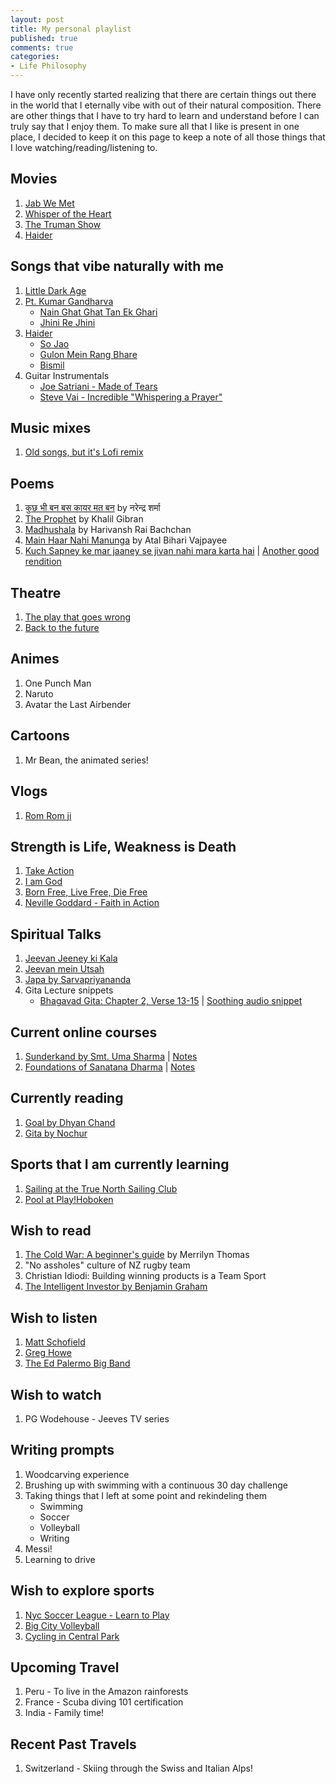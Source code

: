```yaml
---
layout: post
title: My personal playlist
published: true
comments: true
categories:
- Life Philosophy
---
```


I have only recently started realizing that there are certain things out there in the world that I eternally vibe with out of their natural composition. There are other things that I have to try hard to learn and understand before I can truly say that I enjoy them. To make sure all that I like is present in one place, I decided to keep it on this page to keep a note of all those things that I love watching/reading/listening to. 

## Movies
1. [Jab We Met](https://www.imdb.com/title/tt1093370/)
2. [Whisper of the Heart](https://www.imdb.com/title/tt0113824/)
3. [The Truman Show](https://www.imdb.com/title/tt0120382/)
4. [Haider](https://www.imdb.com/title/tt3390572/)

## Songs that vibe naturally with me
1. [Little Dark Age](https://music.youtube.com/watch?v=ETEg-SB01QY&si=m2pNNlSB0dmkBMG4)
2. [Pt. Kumar Gandharva](https://en.wikipedia.org/wiki/Kumar_Gandharva)
   - [Nain Ghat Ghat Tan Ek Ghari](https://music.youtube.com/watch?v=AUFzPlBasio&si=Il5JnXQg8sMJMvaw)
   - [Jhini Re Jhini](https://youtu.be/nkPftO3O730)
3. [Haider](https://www.imdb.com/title/tt3390572/)
   - [So Jao](https://youtu.be/H-km32aDmxY)
   - [Gulon Mein Rang Bhare](https://www.youtube.com/watch?v=KNQ7ElKRtAs&pp=ygUMaGFpZGVyIHNvbmdz)
   - [Bismil](https://youtu.be/p6ZxI5_A69M)
4. Guitar Instrumentals
   - [Joe Satriani - Made of Tears](https://www.youtube.com/watch?v=M4lsB-B1O7U)
   - [Steve Vai - Incredible "Whispering a Prayer"](https://youtu.be/ZWRySOtRuiQ?si=wnKGqIBc12moHIzF)

## Music mixes
1. [Old songs, but it's Lofi remix](https://youtu.be/BrnDlRmW5hs?si=2jecTT1rNKj3_gPy)

## Poems
1. [कुछ भी बन बस कायर मत बन](http://kavitakosh.org/kk/%E0%A4%95%E0%A5%81%E0%A4%9B_%E0%A4%AD%E0%A5%80_%E0%A4%AC%E0%A4%A8_%E0%A4%AC%E0%A4%B8_%E0%A4%95%E0%A4%BE%E0%A4%AF%E0%A4%B0_%E0%A4%AE%E0%A4%A4_%E0%A4%AC%E0%A4%A8_/_%E0%A4%A8%E0%A4%B0%E0%A5%87%E0%A4%A8%E0%A5%8D%E0%A4%A6%E0%A5%8D%E0%A4%B0_%E0%A4%B6%E0%A4%B0%E0%A5%8D%E0%A4%AE%E0%A4%BE) by नरेन्द्र शर्मा
2. [The Prophet](https://en.wikipedia.org/wiki/The_Prophet_(book)) by Khalil Gibran
3. [Madhushala](https://youtu.be/0nsWU-4R3mw) by Harivansh Rai Bachchan
4. [Main Haar Nahi Manunga](https://youtu.be/5QMEmtC7G20) by Atal Bihari Vajpayee
5. [Kuch Sapney ke mar jaaney se jivan nahi mara karta hai](https://youtu.be/hl9Ppi_d5cc) | [Another good rendition](https://youtu.be/mH1BHikh2GM)

## Theatre
1. [The play that goes wrong](https://www.newyorktheatreguide.com/show/14790-the-play-that-goes-wrong-tickets)
2. [Back to the future](https://www.newyorktheatreguide.com/show/26018-back-to-the-future-tickets)

## Animes
1. One Punch Man
2. Naruto
3. Avatar the Last Airbender

## Cartoons
1. Mr Bean, the animated series!

## Vlogs
1. [Rom Rom ji](https://youtube.com/@romromji?si=Ldi1Q9SL3XobIPG6)

## Strength is Life, Weakness is Death
1. [Take Action](https://youtu.be/xktn-KkQIZw?si=Op6KaZPs4Ykrnb4e)
2. [I am God](https://youtu.be/y0DlUcPgAoY?si=j0s-KnJnPYsjrQ0_)
3. [Born Free, Live Free, Die Free](https://youtu.be/xktn-KkQIZw?si=PCj_74YxbfIZSMhP)
4. [Neville Goddard - Faith in Action](https://youtu.be/4cHzkgJThFU?si=XB7j3JnPJfY0eUcs)

## Spiritual Talks
1. [Jeevan Jeeney ki Kala](https://youtu.be/mVBl__RbDsI)
2. [Jeevan mein Utsah](https://youtu.be/JnGvHt4aorY)
3. [Japa by Sarvapriyananda](https://youtu.be/ihjl6C61is8?si=Qz5bsKJ6WKibl-5o)
4. Gita Lecture snippets
   - [Bhagavad Gita: Chapter 2, Verse 13-15](https://github.com/kislayabhi/kislayabhi.github.io/blob/master/_posts/Gita.md) | [Soothing audio snippet](https://youtu.be/QD6PMVBDrZ4?t=1990)  

## Current online courses
1. [Sunderkand by Smt. Uma Sharma](https://youtu.be/QZoJ5rbu65E) | [Notes](https://docs.google.com/document/d/1ke8AWx5qmxLOrPC1_C1CGBw_p7wyyg5dCmLWkpfZ_3o/edit)
2. [Foundations of Sanatana Dharma](https://www.youtube.com/watch?v=fK_1yR1ZU_U&ab_channel=LearnSanskritOnline%3Avyoma-samskrta-pathasala) | [Notes](https://docs.google.com/document/d/17A87CVBnX53Ulfvi5NFigYXaxXqLcg_GitlaHvuu72Q/edit)

## Currently reading
1. [Goal by Dhyan Chand](http://bharatiyahockey.org/granthalaya/goal/)
2. [Gita by Nochur](https://voiceofrishis.myshopify.com/products/srimad-bhagavad-gita-elixir-of-eternal-wisdom-paperback)

## Sports that I am currently learning
1. [Sailing at the True North Sailing Club](https://sailtruenorth.com/)
2. [Pool at Play!Hoboken](https://playhoboken.com/)

## Wish to read
1. [The Cold War: A beginner's guide](https://archive.org/details/coldwarbeginners0000thom) by Merrilyn Thomas
2. "No assholes" culture of NZ rugby team
3. Christian Idiodi: Building winning products is a Team Sport
4. [The Intelligent Investor by Benjamin Graham](https://www.goodreads.com/book/show/106835.The_Intelligent_Investor)

## Wish to listen
1. [Matt Schofield](https://music.youtube.com/channel/UCJa1nIOOZ4HVM5v5ptCZAVw?si=anvwftx_RSbgz0kn)
2. [Greg Howe](https://music.youtube.com/channel/UCrLnkg-SiP0WpZrt1CZpTLA?si=hbhybO7SAW6Adb3v)
3. [The Ed Palermo Big Band](https://music.youtube.com/channel/UCxptQ3TtgatX4DnVUWeCZ5A?si=HFnzb83dcvqdS8Et)

## Wish to watch
1. PG Wodehouse - Jeeves TV series

## Writing prompts
1. Woodcarving experience
2. Brushing up with swimming with a continuous 30 day challenge
3. Taking things that I left at some point and rekindeling them
   - Swimming
   - Soccer
   - Volleyball
   - Writing
4. Messi!
5. Learning to drive

## Wish to explore sports
1. [Nyc Soccer League - Learn to Play](https://www.betterplayer.com/)
2. [Big City Volleyball](https://bigcityvolleyball.com/adult-classes)
3. [Cycling in Central Park](https://www.crca.net/join-crca)

## Upcoming Travel
1. Peru - To live in the Amazon rainforests
2. France - Scuba diving 101 certification
3. India - Family time!

## Recent Past Travels
1. Switzerland - Skiing through the Swiss and Italian Alps!
